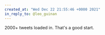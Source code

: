 ```yaml
---
created_at: "Wed Dec 22 21:55:46 +0000 2021"
in_reply_to: @leo_guinan
---
```


2000+ tweets loaded in. That's a good start.
